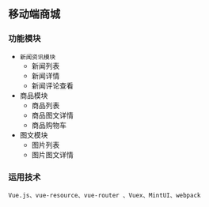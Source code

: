 ## 移动端商城

### 功能模块

- `新闻资讯模块`
  - 新闻列表
  - 新闻详情
  - 新闻评论查看
- 商品模块
  - 商品列表
  - 商品图文详情
  - 商品购物车
- 图文模块
  - 图片列表
  - 图片图文详情



### 运用技术

` Vue.js、vue-resource、vue-router 、Vuex、MintUI、webpack  `

